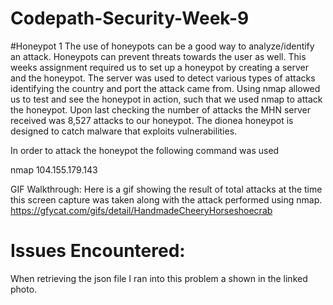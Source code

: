 # Codepath-Security-Week-9

#Honeypot 1
The use of honeypots can be a good way to analyze/identify an attack.  Honeypots can prevent threats towards the user as well.  This weeks 
assignment required us to set up a honeypot by creating a server and the honeypot.  The server was used to detect various types of attacks
identifying the country and port the attack came from.  Using nmap allowed us to test and see the honeypot in action, such that we used nmap
to attack the honeypot.  Upon last checking the number of attacks the MHN server received was 8,527 attacks to our honeypot.  The 
dionea honeypot is designed to catch malware that exploits vulnerabilities.  

In order to attack the honeypot the following command was used

nmap 104.155.179.143

GIF Walkthrough:
Here is a gif showing the result of total attacks at the time this screen capture was taken along with the attack performed using nmap.
https://gfycat.com/gifs/detail/HandmadeCheeryHorseshoecrab

# Issues Encountered:
When retrieving the json file I ran into this problem a shown in the linked photo.
<blockquote class="imgur-embed-pub" lang="en" data-id="a/azaeN"><a href="//imgur.com/azaeN"></a></blockquote><script async src="//s.imgur.com/min/embed.js" charset="utf-8"></script>
